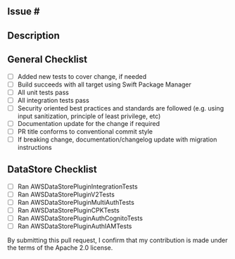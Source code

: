 ## Issue \#
<!-- If applicable, please link to issue(s) this change addresses -->

## Description
<!-- Why is this change required? What problem does it solve? -->

## General Checklist
<!-- Check or cross out if not relevant -->

- [ ] Added new tests to cover change, if needed
- [ ] Build succeeds with all target using Swift Package Manager
- [ ] All unit tests pass
- [ ] All integration tests pass
- [ ] Security oriented best practices and standards are followed (e.g. using input sanitization, principle of least privilege, etc)
- [ ] Documentation update for the change if required
- [ ] PR title conforms to conventional commit style
- [ ] If breaking change, documentation/changelog update with migration instructions

## DataStore Checklist
<!-- Check when completed or remove section, if not applicable -->

- [ ] Ran AWSDataStorePluginIntegrationTests
- [ ] Ran AWSDataStorePluginV2Tests
- [ ] Ran AWSDataStorePluginMultiAuthTests
- [ ] Ran AWSDataStorePluginCPKTests
- [ ] Ran AWSDataStorePluginAuthCognitoTests
- [ ] Ran AWSDataStorePluginAuthIAMTests

By submitting this pull request, I confirm that my contribution is made under the terms of the Apache 2.0 license.
